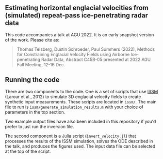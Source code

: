 ## Estimating horizontal englacial velocities from (simulated) repeat-pass ice-penetrating radar data

This code accompanies a talk at AGU 2022. It is an early snapshot version of the work. Please cite as:

> Thomas Teisberg, Dustin Schroeder, Paul Summers (2022), Methods for Constraining Englacial Velocity Fields using Airborne Ice-penetrating Radar Data, Abstract C45B-05 presented at 2022 AGU Fall Meeting, 12-16 Dec.

## Running the code

There are two components to the code. One is a set of scripts that use [ISSM](https://issm.jpl.nasa.gov/) (Larour et al., 2012) to simulate 3D englacial velocity fields to create synthetic input measurements. These scripts are located in `issm/`. The main file to run is `issm/generate_simulation_results.m` with your choice of parameters in the top section.

Two example output files have also been included in this repository if you'd prefer to just run the inversion file.

The second component is a Julia script (`invert_velocity.jl`) that processes the results of the ISSM simulation, solves the ODE described in the talk, and produces the figures used. The input data file can be selected at the top of the script.
